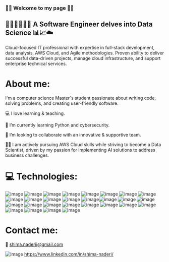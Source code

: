 ### 💙💚 Welcome to my page 💚💙 

## 👩🏻‍💻👩🏻‍🏫 A Software Engineer delves into Data Science 📊📈☁️    
Cloud-focused IT professional with expertise in full-stack development, data analysis, AWS Cloud, and Agile methodologies. Proven ability to deliver successful data-driven projects, manage cloud infrastructure, and support enterprise technical services.  
 

# About me:
I'm a computer science Master`s student passionate about writing code, solving problems, and creating user-friendly software. 


💻 I love learning & teaching.   

📗 I’m currently learning Python and cybersecurity.

🔧 I’m looking to collaborate with an innovative & supportive team.  
  
🧑‍💻 I am actively pursuing AWS Cloud skills while striving to become a Data Scientist, driven by my passion for implementing AI solutions to address business challenges. 


#  💻 Technologies:  

![image](https://github.com/Archima20/Archima20/assets/116793955/abe714b3-d44a-4928-bef9-f421ec0b0c4a) ![image](https://github.com/Archima20/Archima20/assets/116793955/c1c00efd-07c4-4c7e-813e-8e579fb36dc6) ![image](https://github.com/Archima20/Archima20/assets/116793955/49c748a4-a807-42f6-b7a8-e4b5f77334d8) ![image](https://github.com/Archima20/Archima20/assets/116793955/6e8cd993-34a2-4fd4-8eb2-0ad049def2cc) ![image](https://github.com/Archima20/Archima20/assets/116793955/c2053fab-bdfb-40c2-9aaf-fd16fd9a0a34) ![image](https://github.com/Archima20/Archima20/assets/116793955/1127d2a9-7103-46ee-9938-b42611b4d4f7) ![image](https://github.com/Archima20/Archima20/assets/116793955/f87a654d-51f7-4af0-9a6c-051ecf55cc23) ![image](https://github.com/Archima20/Archima20/assets/116793955/5b5dbc63-5e70-4025-a076-dea793f7a9e4) ![image](https://github.com/Archima20/Archima20/assets/116793955/6acefc84-bcd1-4eeb-948d-487d93eef452) ![image](https://github.com/Archima20/Archima20/assets/116793955/5a284687-2083-43e3-a0d3-041ff4e53f38) 
 ![image](https://github.com/Archima20/Archima20/assets/116793955/9472169e-8677-4b5b-92e4-d4f489c7fcf4) ![image](https://github.com/Archima20/Archima20/assets/116793955/db3093cb-1cc7-4880-a78e-48f16b94f85d) ![image](https://github.com/Archima20/Archima20/assets/116793955/53616522-5f23-4b7e-b2e1-247bdd2f7402)![image](https://github.com/Archima20/Archima20/assets/116793955/c8b4f326-9bd2-4b9f-ad75-dec42fe29e72) ![image](https://github.com/Archima20/Archima20/assets/116793955/6a440340-9907-4e14-afa6-c09ef729a7c5) ![image](https://github.com/Archima20/Archima20/assets/116793955/6e81b4ca-774f-4175-95d4-417d20bff1ea)  ![image](https://github.com/Archima20/Archima20/assets/116793955/732dd115-d7d1-4fda-8034-44425d23d0e2) ![image](https://github.com/Archima20/Archima20/assets/116793955/3f29c610-831d-4811-9a0b-7c011a9ebf49) ![image](https://github.com/Archima20/Archima20/assets/116793955/6068de48-ecad-4cfa-ad46-dfc6e03d9757) ![image](https://github.com/Archima20/Archima20/assets/116793955/9a4e927d-2d20-4375-ae53-41702f52b906)  ![image](https://github.com/Archima20/Archima20/assets/116793955/cf3484a9-045f-4a0b-b5bc-5af8df6a1672)  ![image](https://github.com/Archima20/Archima20/assets/116793955/9cab8a14-6a10-4933-8821-3a1e5e1a581d) ![image](https://github.com/Archima20/Archima20/assets/116793955/700ebcf0-dd54-4427-a316-99e16d7ef35e)  ![image](https://github.com/Archima20/Archima20/assets/116793955/024a7005-a96b-42b5-b74b-a3a8c6a6a725) ![image](https://github.com/Archima20/Archima20/assets/116793955/89482911-cb6e-4f84-bf5e-09d58cef1ffb) ![image](https://github.com/Archima20/Archima20/assets/116793955/882e01d8-f9e5-4457-b668-5d084227bb05) ![image](https://github.com/Archima20/Archima20/assets/116793955/40888983-03c6-4b76-a560-8e4ad4bd7f99) ![image](https://github.com/Archima20/Archima20/assets/116793955/12acb254-9f87-4846-b791-28014c104aa6)


# Contact me:
📧 shima.naderii@gmail.com

![image](https://github.com/Archima20/Archima20/assets/116793955/d78a4c71-fde1-42cf-abe1-97fec16d2e6b) https://www.linkedin.com/in/shima-naderi/





















